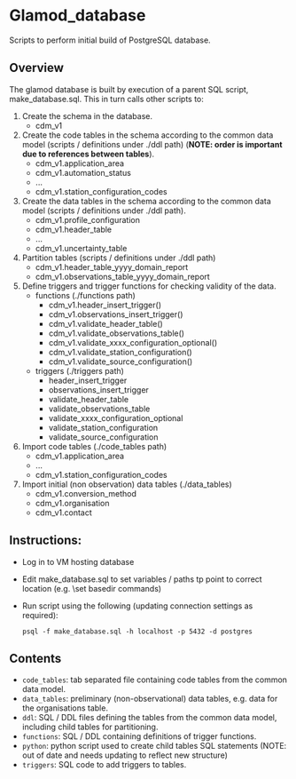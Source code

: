 # Glamod_database
Scripts to perform initial build of PostgreSQL database.

## Overview
The glamod database is built by execution of a parent SQL script, make_database.sql. 
This in turn calls other scripts to:
1) Create the schema in the database.
    - cdm_v1
2) Create the code tables in the schema according to the common data model (scripts / definitions under ./ddl path)
(**NOTE: order is important due to references between tables**).
    - cdm_v1.application_area 
    - cdm_v1.automation_status
    - ...
    - cdm_v1.station_configuration_codes
3) Create the data tables in the schema according to the common data model (scripts / definitions under ./ddl path).
    - cdm_v1.profile_configuration
    - cdm_v1.header_table
    - ...
    - cdm_v1.uncertainty_table
4) Partition tables (scripts / definitions under ./ddl path)
    - cdm_v1.header_table_yyyy_domain_report
    - cdm_v1.observations_table_yyyy_domain_report    
4) Define triggers and trigger functions for checking validity of the data.
    - functions (./functions path)
        - cdm_v1.header_insert_trigger()
        - cdm_v1.observations_insert_trigger()
        - cdm_v1.validate_header_table()      
        - cdm_v1.validate_observations_table()
        - cdm_v1.validate_xxxx_configuration_optional()
        - cdm_v1.validate_station_configuration()
        - cdm_v1.validate_source_configuration()              
    - triggers (./triggers path)
        - header_insert_trigger
        - observations_insert_trigger
        - validate_header_table  
        - validate_observations_table
        - validate_xxxx_configuration_optional
        - validate_station_configuration
        - validate_source_configuration
5) Import code tables (./code_tables path)
    - cdm_v1.application_area
    - ...
    - cdm_v1.station_configuration_codes
6) Import initial (non observation) data tables (./data_tables)
    - cdm_v1.conversion_method
    - cdm_v1.organisation
    - cdm_v1.contact

## Instructions:
- Log in to VM hosting database
- Edit make_database.sql to set variables / paths tp point to correct location 
(e.g. \set basedir commands)
- Run script using the following (updating connection settings as required): 

    `psql -f make_database.sql -h localhost -p 5432 -d postgres`
    
## Contents
- `code_tables`: tab separated file containing code tables from the common data model.
- `data_tables`: preliminary (non-observational) data tables, e.g. data for the organisations table.
- `ddl`: SQL / DDL files defining the tables from the common data model, including child tables for partitioning.
- `functions`: SQL / DDL containing definitions of trigger functions.
- `python`: python script used to create child tables SQL statements (NOTE: out of date and needs updating to reflect new structure)
- `triggers`: SQL code to add triggers to tables.